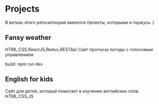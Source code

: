 # Projects

В ветках этого репозитеория имеются проекты, которыми я горжусь :)

## Fansy weather

HTML,CSS,ReactJS,Redux,RESTApi
Сайт прогноза погоды с голосовым управлением.

build: npm run dev

## English for kids

Сайт для детей, который помогает в изучении английских слов. 
HTML,CSS,JS
